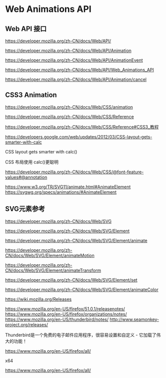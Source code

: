 # Web Animations API



## Web API 接口

https://developer.mozilla.org/zh-CN/docs/Web/API/


https://developer.mozilla.org/zh-CN/docs/Web/API/Animation

https://developer.mozilla.org/zh-CN/docs/Web/API/AnimationEvent

https://developer.mozilla.org/zh-CN/docs/Web/API/Web_Animations_API

https://developer.mozilla.org/zh-CN/docs/Web/API/Animation/cancel




## CSS3 Animation

https://developer.mozilla.org/zh-CN/docs/Web/CSS/animation

https://developer.mozilla.org/zh-CN/docs/Web/CSS/Reference

https://developer.mozilla.org/zh-CN/docs/Web/CSS/Reference#CSS3_教程


https://developers.google.com/web/updates/2012/03/CSS-layout-gets-smarter-with-calc


CSS layout gets smarter with calc()

CSS 布局使用 calc()更聪明



https://developer.mozilla.org/zh-CN/docs/Web/CSS/@font-feature-values#@annotation







https://www.w3.org/TR/SVG11/animate.html#AnimateElement
https://svgwg.org/specs/animations/#AnimateElement



## SVG元素参考

https://developer.mozilla.org/zh-CN/docs/Web/SVG

https://developer.mozilla.org/zh-CN/docs/Web/SVG/Element

https://developer.mozilla.org/zh-CN/docs/Web/SVG/Element/animate

https://developer.mozilla.org/zh-CN/docs/Web/SVG/Element/animateMotion

https://developer.mozilla.org/zh-CN/docs/Web/SVG/Element/animateTransform

https://developer.mozilla.org/zh-CN/docs/Web/SVG/Element/set

https://developer.mozilla.org/zh-CN/docs/Web/SVG/Element/animateColor





https://wiki.mozilla.org/Releases

https://www.mozilla.org/en-US/firefox/51.0.1/releasenotes/
https://www.mozilla.org/en-US/firefox/organizations/notes/
https://www.mozilla.org/en-US/thunderbird/notes/
http://www.seamonkey-project.org/releases/

Thunderbird是一个免费的电子邮件应用程序，很容易设置和自定义 - 它加载了伟大的功能！





https://www.mozilla.org/en-US/firefox/all/

x64



https://www.mozilla.org/en-US/firefox/all/
